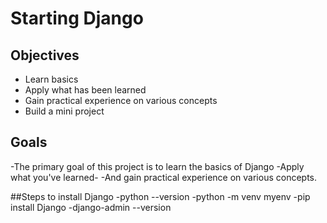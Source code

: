 # Starting Django

## Objectives

- Learn basics
- Apply what has been learned
- Gain practical experience on various concepts
- Build a mini project

## Goals

-The primary goal of this project is to  learn the basics of Django
-Apply what you've learned-
-And gain practical experience on various concepts.


##Steps to install Django
-python --version
-python -m venv myenv
-pip install Django
-django-admin --version






